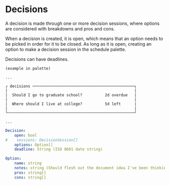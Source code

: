 # Decisions

A decision is made through one or more decision sessions, where options are considered with breakdowns and pros and cons.

When a decision is created, it is open, which means that an option needs to be picked in order for it to be closed. As long as it is open, creating an option to make a decision session in the schedule palette.

Decisions can have deadlines.


```
(example in palette)

...

┌ decisions ─────────────────────────────────────────────┐
|                                                        |
|  Should I go to graduate school?          2d overdue   |
|                                                        |
|  Where should I live at college?          5d left      |
|                                                        |
└────────────────────────────────────────────────────────┘

...
```

```yaml
Decision:
    open: bool
#    sessions: DecisionSession[]
    options: Option[]
    deadline: String (ISO 8601 date string)

Option:
    name: string
    notes: string (Should flesh out the document idea I've been thinking about)
    pros: string[]
    cons: string[]
```
